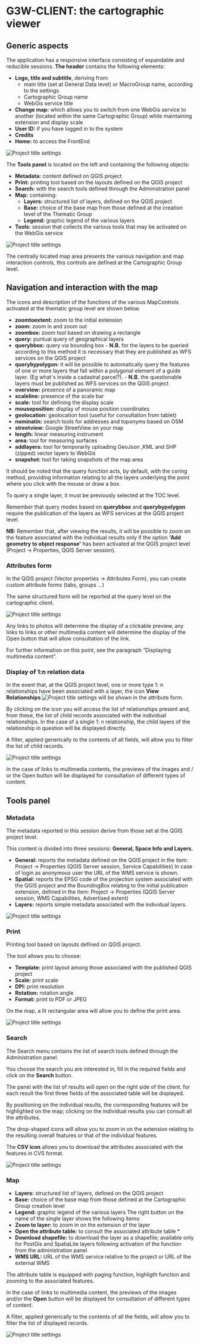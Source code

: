 # G3W-CLIENT: the cartographic viewer
## Generic aspects

The application has a responsive interface consisting of expandable and reducible sessions.
**The header** contains the following elements:
 * **Logo, title and subtitle**, deriving from:
   * main title (set at General Data level) or MacroGroup name, according to the settings
   * Cartographic Group name
   * WebGis service title
 * **Change map:** which allows you to switch from one WebGis service to another (located within the same Cartographic Group) while maintaining extension and display scale
 * **User ID:** if you have logged in to the system
 * **Credits**
 * **Home:** to access the FrontEnd

![Project title settings](../images/manual/g3wclient_header.png)

The **Tools panel** is located on the left and containing the following objects:
 * **Metadata:** content defined on QGIS project
 * **Print:** printing tool based on the layouts defined on the QGIS project
 * **Search:** with the search tools defined through the Administration panel
 * **Map:** containing:
   * **Layers:** structured list of layers, defined on the QGIS project
   * **Base:** choice of the base map from those defined at the creation level of the Thematic Group
   * **Legend:** graphic legend of the various layers
 * **Tools:** session that collects the various tools that may be activated on the WebGis service

![Project title settings](../images/manual/g3wclient_tool_panel.png)

The centrally located map area presents the various navigation and map interaction controls, this controls are defined at the Cartographic Group level.

## Navigation and interaction with the map
The icons and description of the functions of the various MapControls activated at the thematic group level are shown below.

 * **zoomtoextent:** zoom to the initial extension
 * **zoom:** zoom in and zoom out
 * **zoombox:** zoom tool based on drawing a rectangle
 * **query:** puntual query of geographical layers
 * **querybbox:** query via bounding box - **N.B.** for the layers to be queried according to this method it is necessary that they are published as WFS services on the QGIS project
 * **querybypolygon:** it will be possible to automatically query the features of one or more layers that fall within a polygonal element of a guide layer. (Eg what's inside a cadastral parcel?). - **N.B.** the questionable layers must be published as WFS services on the QGIS project
 * **overview:** presence of a panoramic map
 * **scaleline:** presence of the scale bar
 * **scale:** tool for defining the display scale
 * **mouseposition:** display of mouse position coordinates
 * **geolocation:** geolocation tool (useful for consultation from tablet)
 * **nominatin:** search tools for addresses and toponyms based on OSM
 * **streetview:** Google StreetView on your map
 * **length:** linear measuring instrument
 * **area:** tool for measuring surfaces
 * **addlayers:** tool for temporarily uploading GeoJson ,KML and SHP (zipped) vector layers to WebGis
 * **snapshot:** tool for taking snapshots of the map area

It should be noted that the query function acts, by default, with the coring method, providing information relating to all the layers underlying the point where you click with the mouse or draw a box.

To query a single layer, it must be previously selected at the TOC level.

Remember that query modes based on **querybbox** and **querybypolygon** require the publication of the layers as WFS services at the QGIS project level.

**NB:** Remember that, after viewing the results, it will be possible to zoom on the feature associated with the individual results only if the option **'Add geometry to object response'** has been activated at the QGIS project level (Project → Properties, QGIS Server session).

### Attributes form

In the QGIS project (Vector properties → Attributes Form), you can create custom attribute forms (tabs, groups ...)

The same structured form will be reported at the query level on the cartographic client.

![Project title settings](../images/manual/g3wclient_view.png)

Any links to photos will determine the display of a clickable preview, any links to links or other multimedia content will determine the display of the Open button that will allow consultation of the link.

For further information on this point, see the paragraph “Displaying multimedia content”.

### Display of 1:n relation data

In the event that, at the QGIS project level, one or more type 1: n relationships have been associated with a layer, the icon **View Relationships** ![Project title settings](../images/manual/icon_relations.png) will be shown in the attribute form.

By clicking on the icon you will access the list of relationships present and, from these, the list of child records associated with the individual relationships. In the case of a single 1: n relationship, the child layers of the relationship in question will be displayed directly.

A filter, applied generically to the contents of all fields, will allow you to filter the list of child records.

![Project title settings](../images/manual/g3wclient_relations_view.png)

In the case of links to multimedia contents, the previews of the images and / or the Open button will be displayed for consultation of different types of content.

## Tools panel
### Metadata
The metadata reported in this session derive from those set at the QGIS project level.

This content is divided into three sessions: **General, Space Info and Layers.**
 * **General:** reports the metadata defined on the QGIS project in the item: Project →  Properties (QGIS Server session, Service Capabilities)
   In case of login as anonymous user the URL of the WMS service is shown.
 * **Spatial:** reports the EPSG code of the projection system associated with the QGIS project and the BoundingBox relating to the initial publication extension, defined in the item: Project →  Properties (QGIS Server session, WMS Capabilities, Advertised extent)
 * **Layers:** reports simple metadata associated with the individual layers.

![Project title settings](../images/manual/g3wclient_metadata_view.png)

### Print
Printing tool based on layouts defined on QGIS project.

The tool allows you to choose:
 * **Template:** print layout among those associated with the published QGIS project
 * **Scale:** print scale
 * **DPI:** print resolution
 * **Rotation:** rotation angle
 * **Format:** print to PDF or JPEG

On the map, a lit rectangular area will allow you to define the print area.

![Project title settings](../images/manual/g3wclient_print_tool.png)

### Search
The Search menu contains the list of search tools defined through the Administration panel.

You choose the search you are interested in, fill in the required fields and click on the **Search** button.

The panel with the list of results will open on the right side of the client, for each result the first three fields of the associated table will be displayed.

By positioning on the individual results, the corresponding features will be highlighted on the map; clicking on the individual results you can consult all the attributes.

The drop-shaped icons will allow you to zoom in on the extension relating to the resulting overall features or that of the individual features.

The **CSV icon** allows you to download the attributes associated with the features in CVS format.

![Project title settings](../images/manual/g3wclient_search_example.png)

### Map
 * **Layers:** structured list of layers, defined on the QGIS project
 * **Base:** choice of the base map from those defined at the Cartographic Group creation level
 * **Legend:** graphic legend of the various layers
   The right button on the name of the single layer shows the following items:
 * **Zoom to layer:** to zoom in on the extension of the layer
 * **Open the attribute table:** to consult the associated attribute table *
 * **Download shapefile:** to download the layer as a shapefile; available only for PostGis and SpatiaLite layers following activation of the function from the administration panel
 * **WMS URL:** URL of the WMS service relative to the project or URL of the external WMS

The attribute table is equipped with paging function, highligth function and zooming to the associated features.

In the case of links to multimedia content, the previews of the images and/or the **Open** button will be displayed for consultation of different types of content.

A filter, applied generically to the contents of all the fields, will allow you to filter the list of displayed records.

![Project title settings](../images/manual/g3wclient_table_view.png)

